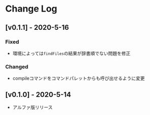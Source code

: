 # Change Log

## [v0.1.1] - 2020-5-16

### Fixed
- 環境によっては`findFiles`の結果が辞書順でない問題を修正

### Changed
- compileコマンドをコマンドパレットからも呼び出せるように変更

## [v0.1.0] - 2020-5-14

- アルファ版リリース